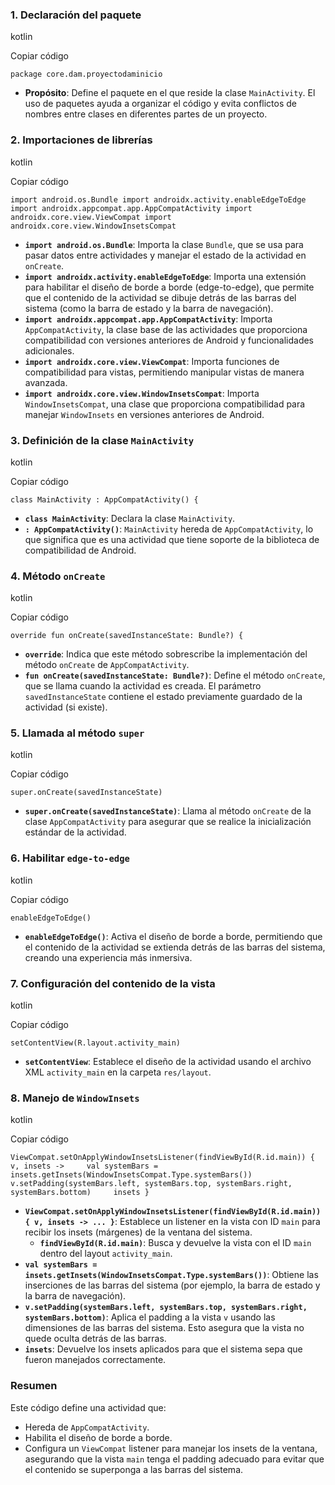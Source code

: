 
### 1. **Declaración del paquete**

kotlin

Copiar código

`package core.dam.proyectodaminicio`

- **Propósito**: Define el paquete en el que reside la clase `MainActivity`. El uso de paquetes ayuda a organizar el código y evita conflictos de nombres entre clases en diferentes partes de un proyecto.

### 2. **Importaciones de librerías**

kotlin

Copiar código

`import android.os.Bundle import androidx.activity.enableEdgeToEdge import androidx.appcompat.app.AppCompatActivity import androidx.core.view.ViewCompat import androidx.core.view.WindowInsetsCompat`

- **`import android.os.Bundle`**: Importa la clase `Bundle`, que se usa para pasar datos entre actividades y manejar el estado de la actividad en `onCreate`.
- **`import androidx.activity.enableEdgeToEdge`**: Importa una extensión para habilitar el diseño de borde a borde (edge-to-edge), que permite que el contenido de la actividad se dibuje detrás de las barras del sistema (como la barra de estado y la barra de navegación).
- **`import androidx.appcompat.app.AppCompatActivity`**: Importa `AppCompatActivity`, la clase base de las actividades que proporciona compatibilidad con versiones anteriores de Android y funcionalidades adicionales.
- **`import androidx.core.view.ViewCompat`**: Importa funciones de compatibilidad para vistas, permitiendo manipular vistas de manera avanzada.
- **`import androidx.core.view.WindowInsetsCompat`**: Importa `WindowInsetsCompat`, una clase que proporciona compatibilidad para manejar `WindowInsets` en versiones anteriores de Android.

### 3. **Definición de la clase `MainActivity`**

kotlin

Copiar código

`class MainActivity : AppCompatActivity() {`

- **`class MainActivity`**: Declara la clase `MainActivity`.
- **`: AppCompatActivity()`**: `MainActivity` hereda de `AppCompatActivity`, lo que significa que es una actividad que tiene soporte de la biblioteca de compatibilidad de Android.

### 4. **Método `onCreate`**

kotlin

Copiar código

`override fun onCreate(savedInstanceState: Bundle?) {`

- **`override`**: Indica que este método sobrescribe la implementación del método `onCreate` de `AppCompatActivity`.
- **`fun onCreate(savedInstanceState: Bundle?)`**: Define el método `onCreate`, que se llama cuando la actividad es creada. El parámetro `savedInstanceState` contiene el estado previamente guardado de la actividad (si existe).

### 5. **Llamada al método `super`**

kotlin

Copiar código

`super.onCreate(savedInstanceState)`

- **`super.onCreate(savedInstanceState)`**: Llama al método `onCreate` de la clase `AppCompatActivity` para asegurar que se realice la inicialización estándar de la actividad.

### 6. **Habilitar `edge-to-edge`**

kotlin

Copiar código

`enableEdgeToEdge()`

- **`enableEdgeToEdge()`**: Activa el diseño de borde a borde, permitiendo que el contenido de la actividad se extienda detrás de las barras del sistema, creando una experiencia más inmersiva.

### 7. **Configuración del contenido de la vista**

kotlin

Copiar código

`setContentView(R.layout.activity_main)`

- **`setContentView`**: Establece el diseño de la actividad usando el archivo XML `activity_main` en la carpeta `res/layout`.

### 8. **Manejo de `WindowInsets`**

kotlin

Copiar código

`ViewCompat.setOnApplyWindowInsetsListener(findViewById(R.id.main)) { v, insets ->     val systemBars = insets.getInsets(WindowInsetsCompat.Type.systemBars())     v.setPadding(systemBars.left, systemBars.top, systemBars.right, systemBars.bottom)     insets }`

- **`ViewCompat.setOnApplyWindowInsetsListener(findViewById(R.id.main)) { v, insets -> ... }`**: Establece un listener en la vista con ID `main` para recibir los insets (márgenes) de la ventana del sistema.
    - **`findViewById(R.id.main)`**: Busca y devuelve la vista con el ID `main` dentro del layout `activity_main`.
- **`val systemBars = insets.getInsets(WindowInsetsCompat.Type.systemBars())`**: Obtiene las inserciones de las barras del sistema (por ejemplo, la barra de estado y la barra de navegación).
- **`v.setPadding(systemBars.left, systemBars.top, systemBars.right, systemBars.bottom)`**: Aplica el padding a la vista `v` usando las dimensiones de las barras del sistema. Esto asegura que la vista no quede oculta detrás de las barras.
- **`insets`**: Devuelve los insets aplicados para que el sistema sepa que fueron manejados correctamente.

### **Resumen**

Este código define una actividad que:

- Hereda de `AppCompatActivity`.
- Habilita el diseño de borde a borde.
- Configura un `ViewCompat` listener para manejar los insets de la ventana, asegurando que la vista `main` tenga el padding adecuado para evitar que el contenido se superponga a las barras del sistema.